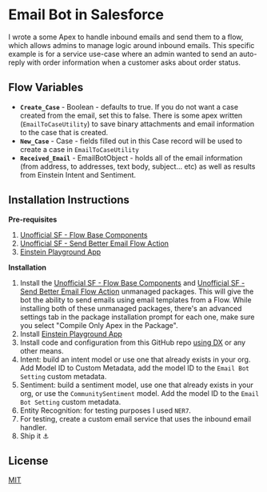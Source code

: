 
# Email Bot in Salesforce

I wrote a some Apex to handle inbound emails and send them to a flow, which allows admins to manage logic around inbound emails. This specific example is for a service use-case where an admin wanted to send an auto-reply with order information when a customer asks about order status.

## Flow Variables

 - **`Create_Case`** - Boolean - defaults to true. If you do not want a case created from the email, set this to false. There is some apex written (`EmailToCaseUtility`) to save binary attachments and email information to the case that is created.
 - **`New_Case`** - Case - fields filled out in this Case record will be used to create a case in  `EmailToCaseUtility`
 - **`Received_Email`** - EmailBotObject - holds all of the email information (from address, to addresses, text body, subject... etc) as well as results from Einstein Intent and Sentiment.

## Installation Instructions

**Pre-requisites**

 1. [Unofficial SF - Flow Base Components](https://unofficialsf.com/introducing-flowbasecomponents/)    
 2. [Unofficial SF - Send Better Email Flow Action](https://unofficialsf.com/send-better-email-flow-action/)
 3. [Einstein Playground App](https://appexchange.salesforce.com/appxListingDetail?listingId=a0N3A00000Ed1V8UAJ)

**Installation**

 1. Install the [Unofficial SF - Flow Base Components](https://unofficialsf.com/introducing-flowbasecomponents/) and [Unofficial SF - Send Better Email Flow Action](https://unofficialsf.com/send-better-email-flow-action/) unmanaged packages. This will give the bot the ability to send emails using email templates from a Flow. While installing both of these unmanaged packages, there's an advanced settings tab in the package installation prompt for each one, make sure you select "Compile Only Apex in the Package".
 2. Install [Einstein Playground App](https://appexchange.salesforce.com/appxListingDetail?listingId=a0N3A00000Ed1V8UAJ)
 3. Install code and configuration from this GitHub repo [using DX](https://medium.com/@abarnes26/how-to-connect-vscode-to-a-salesforce-org-the-easy-way-11baa8dc351b) or any other means.
 4. Intent: build an intent model or use one that already exists in your org. Add Model ID to Custom Metadata, add the model ID to the `Email Bot Setting` custom metadata.
 5. Sentiment: build a sentiment model, use one that already exists in your org, or use the `CommunitySentiment` model. Add the model ID to the `Email Bot Setting` custom metadata.
 6. Entity Recognition: for testing purposes I used `NER7`.
 7. For testing, create a custom email service that uses the inbound email handler.
 8. Ship it ⚓️

 ## License
 [MIT](https://github.com/iiretepii/Einstein-Email-Bot/blob/master/LICENSE)

